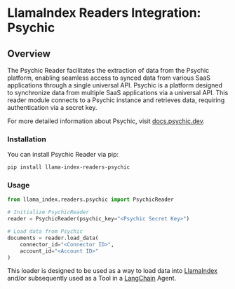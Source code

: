 # LlamaIndex Readers Integration: Psychic

## Overview
The Psychic Reader facilitates the extraction of data from the Psychic platform, enabling seamless access to synced data from various SaaS applications through a single universal API.
Psychic is a platform designed to synchronize data from multiple SaaS applications via a universal API. This reader module connects to a Psychic instance and retrieves data, requiring authentication via a secret key.

For more detailed information about Psychic, visit [docs.psychic.dev](https://docs.psychic.dev).


### Installation

You can install Psychic Reader via pip:

```bash
pip install llama-index-readers-psychic
```

### Usage

```python
from llama_index.readers.psychic import PsychicReader

# Initialize PsychicReader
reader = PsychicReader(psychic_key="<Psychic Secret Key>")

# Load data from Psychic
documents = reader.load_data(
    connector_id="<Connector ID>",
    account_id="<Account ID>"
)
```

This loader is designed to be used as a way to load data into
[LlamaIndex](https://github.com/run-llama/llama_index/tree/main/llama_index) and/or subsequently
used as a Tool in a [LangChain](https://github.com/hwchase17/langchain) Agent.
